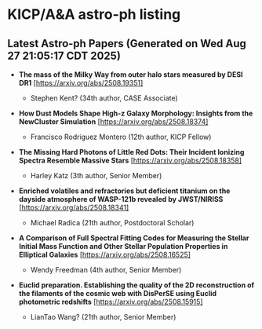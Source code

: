 # KICP/A&A astro-ph listing

## Latest Astro-ph Papers (Generated on Wed Aug 27 21:05:17 CDT 2025)

- **The mass of the Milky Way from outer halo stars measured by DESI DR1**
[https://arxiv.org/abs/2508.19351]
  + Stephen Kent? (34th author, CASE Associate)

- **How Dust Models Shape High-z Galaxy Morphology: Insights from the NewCluster Simulation**
[https://arxiv.org/abs/2508.18374]
  + Francisco Rodriguez Montero (12th author, KICP Fellow)

- **The Missing Hard Photons of Little Red Dots: Their Incident Ionizing Spectra Resemble Massive Stars**
[https://arxiv.org/abs/2508.18358]
  + Harley Katz (3th author, Senior Member)

- **Enriched volatiles and refractories but deficient titanium on the dayside atmosphere of WASP-121b revealed by JWST/NIRISS**
[https://arxiv.org/abs/2508.18341]
  + Michael Radica (21th author, Postdoctoral Scholar)

- **A Comparison of Full Spectral Fitting Codes for Measuring the Stellar Initial Mass Function and Other Stellar Population Properties in Elliptical Galaxies**
[https://arxiv.org/abs/2508.16525]
  + Wendy Freedman (4th author, Senior Member)

- **Euclid preparation. Establishing the quality of the 2D reconstruction of the filaments of the cosmic web with DisPerSE using Euclid photometric redshifts**
[https://arxiv.org/abs/2508.15915]
  + LianTao Wang? (21th author, Senior Member)

